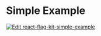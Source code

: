 # Simple Example

[![Edit react-flag-kit-simple-example](https://codesandbox.io/static/img/play-codesandbox.svg)](https://codesandbox.io/s/github/umidbekk/react-flag-kit/tree/master/examples/simple?fontsize=14)
